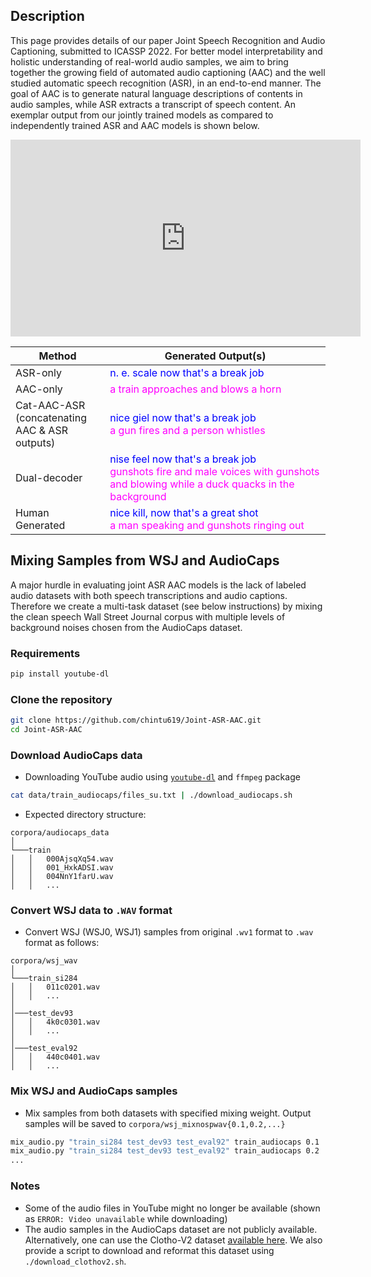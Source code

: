 ## Description
This page provides details of our paper Joint Speech Recognition and Audio Captioning, submitted to ICASSP 2022. 
For better model interpretability and holistic understanding of real-world audio samples, we aim to bring together the growing field of automated audio captioning (AAC) and the well studied automatic speech recognition (ASR), in an end-to-end manner.
The goal of AAC is to generate natural language descriptions of contents in audio samples, while ASR extracts a transcript of speech content.
An exemplar output from our jointly trained models as compared to independently trained ASR and AAC models is shown below.

<p align="center">
<iframe width="560" height="315" src="https://www.youtube.com/embed/8hSarhQXJbg?start=30" title="YouTube video player" frameborder="0" allow="accelerometer; autoplay; clipboard-write; encrypted-media; gyroscope; picture-in-picture" allowfullscreen></iframe>
</p>

<table>
<colgroup>
<col width="30%" />
<col width="70%" />
</colgroup>
<thead>
<tr class="header">
<th>Method</th>
<th>Generated Output(s)</th>
</tr>
</thead>
<tbody>
<tr>
<td markdown="span">ASR-only</td>
<td markdown="span"><span style="color:blue;">n. e. scale now that's a break job</span></td>
</tr>
<tr>
<td markdown="span">AAC-only</td>
<td markdown="span"><span style="color:magenta;">a train approaches and blows a horn</span></td>
</tr>
<tr>
<td markdown="span">Cat-AAC-ASR<br>(concatenating AAC & ASR outputs)</td>
<td markdown="span"><span style="color:blue;">nice giel now that's a break job</span><br><span style="color:magenta;">a gun fires and a person whistles</span></td>
</tr>
<tr>
<td markdown="span">Dual-decoder</td>
<td markdown="span"><span style="color:blue;">nise feel now that's a break job</span><br><span style="color:magenta;">gunshots fire and male voices with gunshots and blowing while a duck quacks in the background</span></td>
</tr>
<tr>
<td markdown="span">Human Generated</td>
<td markdown="span"><span style="color:blue;">nice kill, now that's a great shot</span><br><span style="color:magenta;">a man speaking and gunshots ringing out</span></td>
</tr>
</tbody>
</table>

## Mixing Samples from WSJ and AudioCaps
A major hurdle in evaluating joint ASR AAC models is the lack of labeled audio datasets with both speech transcriptions and audio captions. 
Therefore we create a multi-task dataset (see below instructions) by mixing the clean speech Wall Street Journal corpus with multiple levels of background noises chosen from the AudioCaps dataset. 

### Requirements
  ```bash
  pip install youtube-dl
  ```

### Clone the repository
  ```bash
  git clone https://github.com/chintu619/Joint-ASR-AAC.git
  cd Joint-ASR-AAC
  ```

### Download AudioCaps data
  * Downloading YouTube audio using [`youtube-dl`](https://github.com/ytdl-org/youtube-dl) and `ffmpeg` package
  ```bash
  cat data/train_audiocaps/files_su.txt | ./download_audiocaps.sh
  ```
  * Expected directory structure:
  ```
  corpora/audiocaps_data
  │
  └───train
  │   │   000AjsqXq54.wav
  │   │   001_HxkADSI.wav
  │   │   004NnY1farU.wav
  │   │   ...
  ```

### Convert WSJ data to `.WAV` format
  * Convert WSJ (WSJ0, WSJ1) samples from original `.wv1` format to `.wav` format as follows:
  ```
  corpora/wsj_wav
  │
  └───train_si284
  │   │   011c0201.wav
  │   │   ...
  │
  │───test_dev93
  │   │   4k0c0301.wav
  │   │   ...
  │   
  │───test_eval92
  │   │   440c0401.wav
  │   │   ...
  ```

### Mix WSJ and AudioCaps samples
  * Mix samples from both datasets with specified mixing weight. Output samples will be saved to `corpora/wsj_mixnospwav{0.1,0.2,...}`
  ```bash
  mix_audio.py "train_si284 test_dev93 test_eval92" train_audiocaps 0.1
  mix_audio.py "train_si284 test_dev93 test_eval92" train_audiocaps 0.2
  ...
  ```

### Notes
  * Some of the audio files in YouTube might no longer be available (shown as `ERROR: Video unavailable` while downloading)
  * The audio samples in the AudioCaps dataset are not publicly available. Alternatively, one can use the Clotho-V2 dataset [available here](https://zenodo.org/record/4783391#.YXBTXtnMI-Q). We also provide a script to download and reformat this dataset using `./download_clothov2.sh`.
